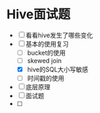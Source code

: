 # Hive面试题

- [ ] 看看hive发生了哪些变化
- [ ] 基本的使用复习
  - [ ] bucket的使用
  - [ ] skewed  join
  - [x] hive的SQL大小写敏感
  - [ ] 时间戳的使用
- [ ] 底层原理
- [ ] 面试题
- [ ] 